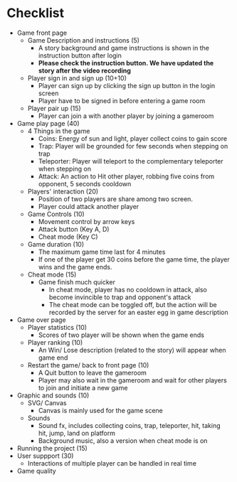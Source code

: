 # Checklist
- Game front page
	- Game Description and instructions (5)
    	- A story background and game instructions is shown in the instruction button after login
		- **Please check the instruction button. We have updated the story after the video recording**
	- Player sign in and sign up (10+10)
		- Player can sign up by clicking the sign up button in the login screen
		- Player have to be signed in before entering a game room
	- Player pair up (15)
		- Player can join a with another player by joining a gameroom
- Game play page (40)
	- 4 Things in the game
		- Coins: Energy of sun and light, player collect coins to gain score
		- Trap: Player will be grounded for few seconds when stepping on trap
		- Teleporter: Player will teleport to the complementary teleporter when stepping on
		- Attack: An action to Hit other player, robbing five coins from opponent, 5 seconds cooldown
	- Players' interaction (20)
		- Position of two players are share among two screen.
		- Player could attack another player 
	- Game Controls (10)
		- Movement control by arrow keys
		- Attack button (Key A, D)
		- Cheat mode (Key C)
	- Game duration (10)
		- The maximum game time last for 4 minutes
		- If one of the player get 30 coins before the game time, the player wins and the game ends.
	- Cheat mode (15)
		- Game finish much quicker
    		- In cheat mode, player has no cooldown in attack, also become invincible to trap and opponent's attack
			- The cheat mode can be toggled off, but the action will be recorded by the server for an easter egg in game description
- Game over page
	- Player statistics (10)
		- Scores of two player will be shown when the game ends
	- Player ranking (10)
		- An Win/ Lose description (related to the story) will appear when game end
	- Restart the game/ back to front page (10)
		- A Quit button to leave the gameroom
		- Player may also wait in the gameroom and wait for other players to join and initiate a new game
- Graphic and sounds (10)
	- SVG/ Canvas
		- Canvas is mainly used for the game scene
	- Sounds
		- Sound fx, includes collecting coins, trap, teleporter, hit, taking hit, jump, land on platform
		- Background music, also a version when cheat mode is on
- Running the project (15)
- User suppport (30)
	- Interactions of multiple player can be handled in real time
- Game quality
